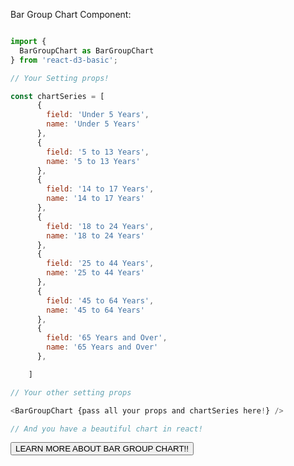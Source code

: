 Bar Group Chart Component:

```js

import {
  BarGroupChart as BarGroupChart
} from 'react-d3-basic';

// Your Setting props!

const chartSeries = [
      {
        field: 'Under 5 Years',
        name: 'Under 5 Years'
      },
      {
        field: '5 to 13 Years',
        name: '5 to 13 Years'
      },
      {
        field: '14 to 17 Years',
        name: '14 to 17 Years'
      },
      {
        field: '18 to 24 Years',
        name: '18 to 24 Years'
      },
      {
        field: '25 to 44 Years',
        name: '25 to 44 Years'
      },
      {
        field: '45 to 64 Years',
        name: '45 to 64 Years'
      },
      {
        field: '65 Years and Over',
        name: '65 Years and Over'
      },

    ]

// Your other setting props

<BarGroupChart {pass all your props and chartSeries here!} />

// And you have a beautiful chart in react!
```

<a href="/basic/bar_group">
  <button type="button" class="btn btn-success">LEARN MORE ABOUT BAR GROUP CHART!!</button>
</a>
